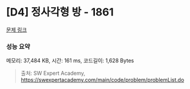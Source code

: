 # [D4] 정사각형 방 - 1861 

[문제 링크](https://swexpertacademy.com/main/code/problem/problemDetail.do?contestProbId=AV5LtJYKDzsDFAXc) 

### 성능 요약

메모리: 37,484 KB, 시간: 161 ms, 코드길이: 1,628 Bytes



> 출처: SW Expert Academy, https://swexpertacademy.com/main/code/problem/problemList.do